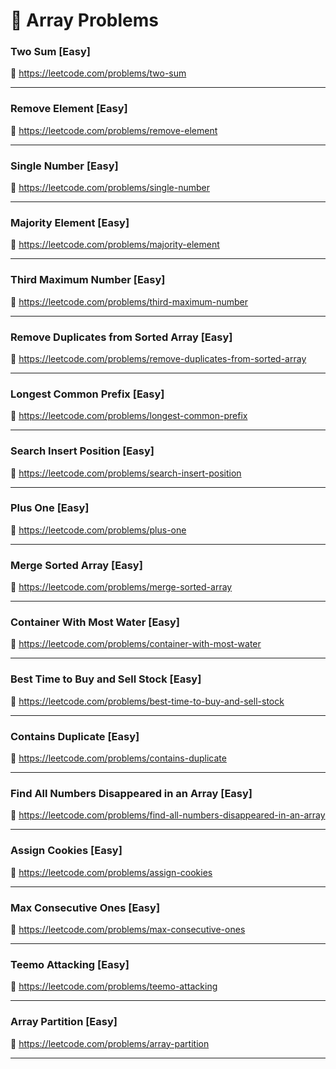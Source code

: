 # 🔗 Array Problems

### Two Sum [Easy]

🔗 https://leetcode.com/problems/two-sum

---

### Remove Element [Easy]

🔗 https://leetcode.com/problems/remove-element

---

### Single Number [Easy]

🔗 https://leetcode.com/problems/single-number

---

### Majority Element [Easy]

🔗 https://leetcode.com/problems/majority-element

---

### Third Maximum Number [Easy]

🔗 https://leetcode.com/problems/third-maximum-number

---

### Remove Duplicates from Sorted Array [Easy]

🔗 https://leetcode.com/problems/remove-duplicates-from-sorted-array

---

### Longest Common Prefix [Easy]

🔗 https://leetcode.com/problems/longest-common-prefix

---

### Search Insert Position [Easy]

🔗 https://leetcode.com/problems/search-insert-position

---

### Plus One [Easy]

🔗 https://leetcode.com/problems/plus-one

---

### Merge Sorted Array [Easy]

🔗 https://leetcode.com/problems/merge-sorted-array

---

### Container With Most Water [Easy]

🔗 https://leetcode.com/problems/container-with-most-water

---

### Best Time to Buy and Sell Stock [Easy]

🔗 https://leetcode.com/problems/best-time-to-buy-and-sell-stock

---

### Contains Duplicate [Easy]

🔗 https://leetcode.com/problems/contains-duplicate

---

### Find All Numbers Disappeared in an Array [Easy]

🔗 https://leetcode.com/problems/find-all-numbers-disappeared-in-an-array

---

### Assign Cookies [Easy]

🔗 https://leetcode.com/problems/assign-cookies

---

### Max Consecutive Ones [Easy]

🔗 https://leetcode.com/problems/max-consecutive-ones

---

### Teemo Attacking [Easy]

🔗 https://leetcode.com/problems/teemo-attacking

---

### Array Partition [Easy]

🔗 https://leetcode.com/problems/array-partition

---
